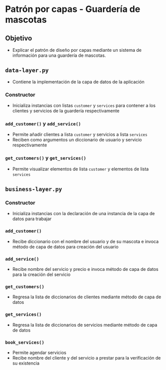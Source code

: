 # Patrón por capas - Guardería de mascotas

## Objetivo
- Explicar el patrón de diseño por capas mediante un sistema de información para una guardería de mascotas.

## `data-layer.py`
- Contiene la implementación de la capa de datos de la aplicación

### Constructor
- Inicializa instancias con listas `customer` y `services` para contener a los clientes y servicios de la guardería respectivamente

### `add_customer()` y `add_service()`
- Permite añadir clientes a lista `customer` y servicios a lista `services`
- Reciben como argumentos un diccionario de usuario y servicio respectivamente

### `get_customers()` y `get_services()`
- Permite visualizar elementos de lista `customer` y elementos de lista `services`

## `business-layer.py`

### Constructor
- Inicializa instancias con la declaración de una instancia de la capa de datos para trabajar

### `add_customer()`
- Recibe diccionario con el nombre del usuario y de su mascota e invoca método de capa de datos para creación del usuario
 
### `add_service()`
- Recibe nombre del servicio y precio e invoca método de capa de datos para la creación del servicio 

### `get_customers()`
- Regresa la lista de diccionarios de clientes mediante método de capa de datos

### `get_services()`
- Regresa la lista de diccionarios de servicios mediante método de capa de datos

### `book_services()`
- Permite agendar servicios
- Recibe nombre del cliente y del servicio a prestar para la verificación de su existencia
